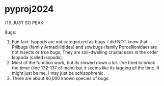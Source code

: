 # pyproj2024
ITS JUST SO PEAK 

Bugs:
1. Fun fact: Isopods are not categorized as bugs. I did NOT know that. Pillbugs (family Armadillididae) and sowbugs (family Porcellionidae) are not insects or true bugs. They are soil-dwelling crustaceans in the order Isopoda (called isopods).
2. Most of the function work, but its slowed down a lot. I've tried to break the timer (line 132-137 of main) but it seems like its lagging all the time. It might just be me. I may just be schizophrenic.
3. There are about 80,000 known species of bugs.
